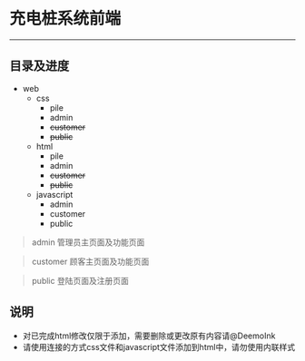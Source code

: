 # 充电桩系统前端

---

## 目录及进度

* web
    * css
        * pile
        * admin
        * ~~customer~~
        * ~~public~~
    * html
        * pile
        * admin
        * ~~customer~~
        * ~~public~~
    * javascript
        * admin
        * customer
        * public

 > admin    管理员主页面及功能页面
 
 > customer 顾客主页面及功能页面
 
 > public   登陆页面及注册页面
 
## 说明

* 对已完成html修改仅限于添加，需要删除或更改原有内容请@DeemoInk
* 请使用连接的方式css文件和javascript文件添加到html中，请勿使用内联样式

